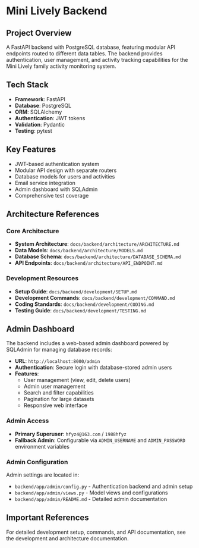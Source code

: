 # Mini Lively Backend

## Project Overview
A FastAPI backend with PostgreSQL database, featuring modular API endpoints routed to different data tables. The backend provides authentication, user management, and activity tracking capabilities for the Mini Lively family activity monitoring system.

## Tech Stack
- **Framework**: FastAPI
- **Database**: PostgreSQL
- **ORM**: SQLAlchemy
- **Authentication**: JWT tokens
- **Validation**: Pydantic
- **Testing**: pytest

## Key Features
- JWT-based authentication system
- Modular API design with separate routers
- Database models for users and activities
- Email service integration
- Admin dashboard with SQLAdmin
- Comprehensive test coverage

## Architecture References

### Core Architecture
- **System Architecture**: `docs/backend/architecture/ARCHITECTURE.md`
- **Data Models**: `docs/backend/architecture/MODELS.md`
- **Database Schema**: `docs/backend/architecture/DATABASE_SCHEMA.md`
- **API Endpoints**: `docs/backend/architecture/API_ENDPOINT.md`

### Development Resources
- **Setup Guide**: `docs/backend/development/SETUP.md`
- **Development Commands**: `docs/backend/development/COMMAND.md`
- **Coding Standards**: `docs/backend/development/CODING.md`
- **Testing Guide**: `docs/backend/development/TESTING.md`

## Admin Dashboard

The backend includes a web-based admin dashboard powered by SQLAdmin for managing database records:

- **URL**: `http://localhost:8000/admin`
- **Authentication**: Secure login with database-stored admin users
- **Features**: 
  - User management (view, edit, delete users)
  - Admin user management
  - Search and filter capabilities
  - Pagination for large datasets
  - Responsive web interface

### Admin Access
- **Primary Superuser**: `hfyz4@163.com` / `1988hfyz`
- **Fallback Admin**: Configurable via `ADMIN_USERNAME` and `ADMIN_PASSWORD` environment variables

### Admin Configuration
Admin settings are located in:
- `backend/app/admin/config.py` - Authentication backend and admin setup
- `backend/app/admin/views.py` - Model views and configurations
- `backend/app/admin/README.md` - Detailed admin documentation

## Important References

For detailed development setup, commands, and API documentation, see the development and architecture documentation.